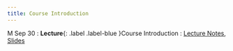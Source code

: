 ```yaml
---
title: Course Introduction
---
```


M Sep 30
: **Lecture**{: .label .label-blue }Course Introduction
  : [Lecture Notes]({{site.baseurl}}/lectures/01/), [Slides](https://docs.google.com/presentation/d/17UbFfubl9vmTDFnfJLNXujJ_AOL4NXbO/edit?usp=drive_link)
